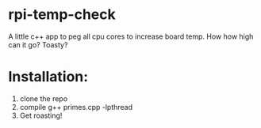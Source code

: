 # rpi-temp-check
A little c++ app to peg all cpu cores to increase board temp. How how high can it go? Toasty?

# Installation:
1. clone the repo
2. compile
   g++ primes.cpp -lpthread
3. Get roasting!
